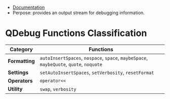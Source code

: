 - [Documentation](https://doc.qt.io/qt-6.5/qdebug.html)
- Perpose: provides an output stream for debugging information. 

# QDebug Functions Classification

| Category                 | Functions                          |
|--------------------------|-----------------------------------|
| **Formatting**           | `autoInsertSpaces`, `nospace`, `space`, `maybeSpace`, `maybeQuote`, `quote`, `noquote` |
| **Settings**            | `setAutoInsertSpaces`, `setVerbosity`, `resetFormat` |
| **Operators**           | `operator<<` |
| **Utility**             | `swap`, `verbosity` |
